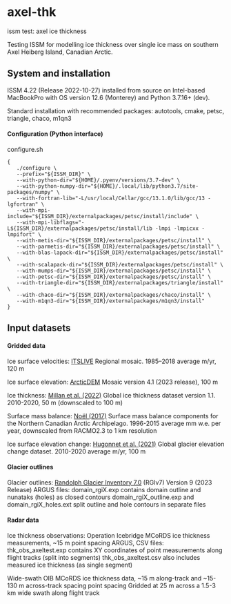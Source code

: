 # axel-thk
 issm test: axel ice thickness

Testing ISSM for modelling ice thickness over single ice mass on southern Axel Heiberg Island, Canadian Arctic.


 ## System and installation
 ISSM 4.22 (Release 2022-10-27) installed from source on Intel-based MacBookPro with OS version 12.6 (Monterey) and Python 3.7.16+ (dev).

 Standard installation with recommended packages: autotools, cmake, petsc, triangle, chaco, m1qn3


 #### Configuration (Python interface)
 configure.sh
 ```
 {
 	./configure \
	--prefix="${ISSM_DIR}" \
	--with-python-dir="${HOME}/.pyenv/versions/3.7-dev" \
	--with-python-numpy-dir="${HOME}/.local/lib/python3.7/site-packages/numpy" \
	--with-fortran-lib="-L/usr/local/Cellar/gcc/13.1.0/lib/gcc/13 -lgfortran" \
	--with-mpi-include="${ISSM_DIR}/externalpackages/petsc/install/include" \
	--with-mpi-libflags="-L${ISSM_DIR}/externalpackages/petsc/install/lib -lmpi -lmpicxx -lmpifort" \
	--with-metis-dir="${ISSM_DIR}/externalpackages/petsc/install" \
	--with-parmetis-dir="${ISSM_DIR}/externalpackages/petsc/install" \
	--with-blas-lapack-dir="${ISSM_DIR}/externalpackages/petsc/install" \
	--with-scalapack-dir="${ISSM_DIR}/externalpackages/petsc/install" \
	--with-mumps-dir="${ISSM_DIR}/externalpackages/petsc/install" \
	--with-petsc-dir="${ISSM_DIR}/externalpackages/petsc/install" \
	--with-triangle-dir="${ISSM_DIR}/externalpackages/triangle/install" \
	--with-chaco-dir="${ISSM_DIR}/externalpackages/chaco/install" \
	--with-m1qn3-dir="${ISSM_DIR}/externalpackages/m1qn3/install"
 }
 ```

## Input datasets

#### Gridded data
Ice surface velocities: [ITSLIVE](https://its-live.jpl.nasa.gov/#about) Regional mosaic. 1985–2018 average m/yr, 120 m

Ice surface elevation: [ArcticDEM](https://www.pgc.umn.edu/data/arcticdem/) Mosaic version 4.1 (2023 release), 100 m

Ice thickness: [Millan et al. (2022)](https://www.sedoo.fr/theia-publication-products/?uuid=55acbdd5-3982-4eac-89b2-46703557938c) Global ice thickness dataset version 1.1. 2010-2020, 50 m (downscaled to 100 m)

Surface mass balance: [Noël (2017)](https://doi.pangaea.de/10.1594/PANGAEA.881315?format=html#download) Surface mass balance components for the Northern Canadian Arctic Archipelago. 1996-2015 average mm w.e. per year, downscaled from RACMO2.3 to 1 km resolution

Ice surface elevation change: [Hugonnet et al. (2021)](https://www.sedoo.fr/theia-publication-products/?uuid=c428c5b9-df8f-4f86-9b75-e04c778e29b9) Global glacier elevation change dataset. 2010-2020 average m/yr, 100 m


#### Glacier outlines
Glacier outlines: [Randolph Glacier Inventory 7.0](https://www.glims.org/RGI/) (RGIv7) Version 9 (2023 Release)
ARGUS files:
domain_rgiX.exp contains domain outline and nunataks (holes) as closed contours
domain_rgiX_outline.exp and domain_rgiX_holes.ext split outline and hole contours in separate files


#### Radar data
Ice thickness observations: Operation Icebridge MCoRDS ice thickness measurements, ~15 m point spacing
ARGUS, CSV files:
thk_obs_axeltest.exp contains XY coordinates of point measurements along flight tracks (split into segments)
thk_obs_axeltest.csv also includes measured ice thickness (as single segment)

Wide-swath OIB MCoRDS ice thickness data, ~15 m along-track and ~15-130 m across-track spacing point spacing
Gridded at 25 m across a 1.5-3 km wide swath along flight track

